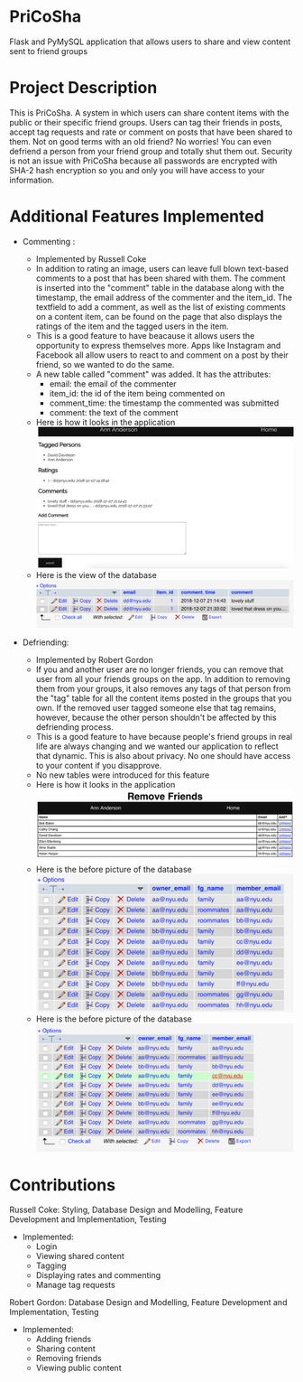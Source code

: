 # PriCoSha
Flask and PyMySQL application that allows users to share and view content sent to friend groups

# Project Description

This is PriCoSha. A system in which users can share content items with the public or their specific friend groups. Users can tag their friends in posts, accept tag requests and rate or comment on posts that have been shared to them. Not on good terms with an old friend? No worries! You can even defriend a person from your friend group and totally shut them out. Security is not an issue with PriCoSha because all passwords are encrypted with SHA-2 hash encryption so you and only you will have access to your information.

# Additional Features Implemented

- Commenting : 
  - Implemented by Russell Coke
  - In addition to rating an image, users can leave full blown text-based comments to a post that has been shared with them. The comment is inserted into the "comment" table in the database along with the timestamp, the email address of the commenter and the item_id. The textfield to add a comment, as well as the list of existing comments on a content item, can be found on the page that also displays the ratings of the item and the tagged users in the item.
  - This is a good feature to have beacause it allows users the opportunity to express themselves more. Apps like Instagram and Facebook all allow users to react to and comment on a post by their friend, so we wanted to do the same.
  - A new table called "comment" was added. It has the attributes:
    - email: the email of the commenter
    - item_id: the id of the item being commented on
    - comment_time: the timestamp the commented was submitted
    - comment: the text of the comment
  - Here is how it looks in the application
  ![comments-screen](misc/comments-screen.png?raw=true "Comments Webpage")
  - Here is the view of the database
  ![comments-screen](misc/comments-db.png?raw=true "Comments Webpage")

- Defriending:
  - Implemented by Robert Gordon
  - If you and another user are no longer friends, you can remove that user from all your friends groups on the app. In addition to removing them from your groups, it also removes any tags of that person from the "tag" table for all the content items posted in the groups that you own. If the removed user tagged someone else that tag remains, however, because the other  person shouldn't be affected by this defriending process.
  - This is a good feature to have because people's friend groups in real life are always changing and we wanted our application to reflect that dynamic. This is also about privacy. No one should have access to your content if you disapprove.
  - No new tables were introduced for this feature
  - Here is how it looks in the application
  ![comments-screen](misc/defriend-screen.png?raw=true "Defriend Webpage")
  - Here is the before picture of the database
  ![comments-screen](misc/defriend-db-before.png?raw=true "Defriend DB Before")
  - Here is the before picture of the database
  ![comments-screen](misc/defriend-db-after.png?raw=true "Defriend DB After")
  
# Contributions
Russell Coke: Styling, Database Design and Modelling, Feature Development and Implementation, Testing
- Implemented:
  - Login
  - Viewing shared content
  - Tagging
  - Displaying rates and commenting
  - Manage tag requests
  
Robert Gordon: Database Design and Modelling, Feature Development and Implementation, Testing
- Implemented:
  - Adding friends
  - Sharing content
  - Removing friends
  - Viewing public content
